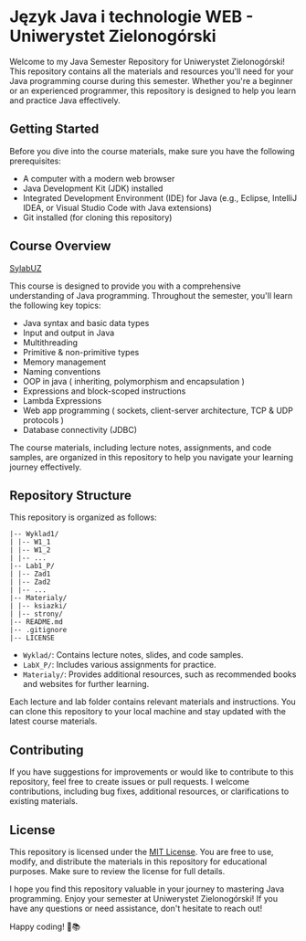 # Język Java i technologie WEB - Uniwerystet Zielonogórski

Welcome to my Java Semester Repository for Uniwerystet Zielonogórski! This repository contains all the materials and resources you'll need for your Java programming course during this semester. Whether you're a beginner or an experienced programmer, this repository is designed to help you learn and practice Java effectively.

## Getting Started

Before you dive into the course materials, make sure you have the following prerequisites:

- A computer with a modern web browser
- Java Development Kit (JDK) installed
- Integrated Development Environment (IDE) for Java (e.g., Eclipse, IntelliJ IDEA, or Visual Studio Code with Java extensions)
- Git installed (for cloning this repository)

## Course Overview

[SylabUZ](https://webapps.uz.zgora.pl/syl/index.php?/course/showCourseDetails/1299649)

This course is designed to provide you with a comprehensive understanding of Java programming. Throughout the semester, you'll learn the following key topics:

- Java syntax and basic data types
- Input and output in Java
- Multithreading
- Primitive & non-primitive types 
- Memory management
- Naming conventions
- OOP in java ( inheriting, polymorphism and encapsulation )
- Expressions and block-scoped instructions
- Lambda Expressions
- Web app programming ( sockets, client-server architecture, TCP & UDP protocols )
- Database connectivity (JDBC)

The course materials, including lecture notes, assignments, and code samples, are organized in this repository to help you navigate your learning journey effectively.

## Repository Structure

This repository is organized as follows:

```
|-- Wyklad1/
| |-- W1_1
| |-- W1_2
| |-- ...
|-- Lab1_P/
| |-- Zad1
| |-- Zad2
| |-- ...
|-- Materialy/
| |-- ksiazki/
| |-- strony/
|-- README.md
|-- .gitignore
|-- LICENSE
```

- `Wyklad/`: Contains lecture notes, slides, and code samples.
- `LabX_P/`: Includes various assignments for practice.
- `Materialy/`: Provides additional resources, such as recommended books and websites for further learning.

Each lecture and lab folder contains relevant materials and instructions. You can clone this repository to your local machine and stay updated with the latest course materials.

## Contributing

If you have suggestions for improvements or would like to contribute to this repository, feel free to create issues or pull requests. I welcome contributions, including bug fixes, additional resources, or clarifications to existing materials.

## License

This repository is licensed under the [MIT License](LICENSE). You are free to use, modify, and distribute the materials in this repository for educational purposes. Make sure to review the license for full details.

I hope you find this repository valuable in your journey to mastering Java programming. Enjoy your semester at Uniwerystet Zielonogórski! If you have any questions or need assistance, don't hesitate to reach out!

Happy coding! 🚀📚
